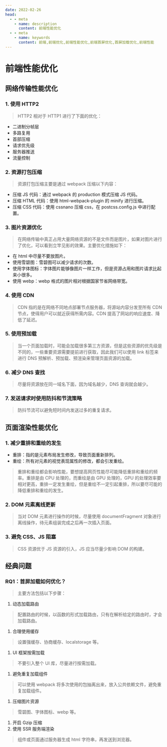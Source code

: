 ```yaml
---
date: 2022-02-26
head:
  - - meta
    - name: description
      content: 前端性能优化
  - - meta
    - name: keywords
      content: 前端,前端优化,前端性能优化,前端首屏优化,首屏加载优化,前端性能
---
```


# 前端性能优化

## 网络传输性能优化

### 1. 使用 HTTP2

> HTTP2 相对于 HTTP1 进行了下面的优化：

- 二进制分帧层
- 多路复用
- 首部压缩
- 请求优先级
- 服务器推送
- 流量控制

### 2. 资源打包压缩

> 资源打包压缩主要是通过 webpack 压缩以下内容：

- 压缩 JS 代码：通过 webpack 的 production 模式压缩 JS 代码。
- 压缩 HTML 代码：使用 html-webpack-plugin 的 minify 进行压缩。
- 压缩 CSS 代码：使用 cssnano 压缩 css，在 postcss.config.js 中进行配置。

### 3. 图片资源优化

> 在网络传输中真正占用大量网络资源的不是文件而是图片，如果对图片进行了优化，可以看到立竿见影的效果。主要优化措施如下：

- 在 html 中尽量不要放图片。
- 使用雪碧图：雪碧图可以减少请求的次数。
- 使用字体图标：字体图片能够像图片一样工作，但是资源占用和图片请求比起来小很多。
- 使用 webp：webp 格式的图片相对根据国家节省网络带宽。

### 4. 使用 CDN

> CDN 指的是在网络不同地点部署节点服务器，将源站内容分发至所有 CDN 节点，使得用户可以就近获得所需内容。CDN 提高了网站的响应速度、降低了延迟。

### 5. 使用预加载

> 当一个页面加载时，可能会加载很多第三方资源，但是这些资源的优先级是不同的，一些重要资源需要提前进行获取，因此我们可以使用 link 标签来进行 DNS 预解析、预加载、预渲染来管理页面资源的加载。

### 6. 减少 DNS 查找

> 尽量将资源放在同一域名下面，因为域名越少，DNS 查询就会越少。

### 7. 发送请求时使用防抖和节流策略

> 防抖节流可以避免短时间内发送过多的重复请求。

## 页面渲染性能优化

### 1. 减少重排和重绘的发生

- 重排：指的是元素布局发生修改，导致页面重新排列。
- 重绘：所有对元素的视觉表现属性的修改，都会引发重绘。

> 重排和重绘都会影响性能，要想提高网页性能尽可能降低重排和重绘的频率。重排是由 CPU 处理的，而重绘是由 GPU 处理的，GPU 的处理效率要相对更高，重排一定发生重绘，但是重绘不一定引起重排，所以要尽可能的降低重排和重绘的发生。

### 2. DOM 元素离线更新

> 当对 DOM 元素进行操作的时候，尽量使用 documentFragment 对象进行离线操作，待元素组装完成之后再一次插入页面。

### 3. 避免 CSS、JS 阻塞

> CSS 资源优于 JS 资源的引入，JS 应当尽量少影响 DOM 的构建。

## 经典问题

### RQ1：首屏加载如何优化？

> 主要方法包括以下步骤：

1. 动态加载路由

> 配置路由的时候，以函数的形式加载路由，只有在解析给定的路由时，才会加载路由。

1. 合理使用缓存

> 设置强缓存、协商缓存、localstorage 等。

1. UI 框架按需加载

> 不要引入整个 UI 库，尽量进行按需加载。

1. 避免重复加载组件

> 可以使用 webpack 将多次使用的包抽离出来，放入公共依赖文件，避免重复加载组件。

1. 压缩图片资源

> 雪碧图、字体图标、webp 等。

1. 开启 Gzip 压缩
2. 使用 SSR 服务端渲染

> 组件或页面通过服务器生成 html 字符串，再发送到浏览器。
